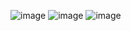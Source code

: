 ![image](https://github.com/Krapivka102/Practice_ItCode_7/assets/71875993/6d47f953-5163-4e74-9dd9-8bdb8d4e594d)
![image](https://github.com/Krapivka102/Practice_ItCode_7/assets/71875993/da3f8722-81ca-4197-a2ef-f4b16e157ab4)
![image](https://github.com/Krapivka102/Practice_ItCode_7/assets/71875993/98f03228-278d-47b7-b191-e204251590d9)
